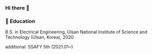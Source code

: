 ### Hi there 👋

### 🔭 Education
B.S. in Electrical Engineering, Ulsan National Institute of Science and Technology (Ulsan, Korea), 2020

additional.
SSAFY 5th (2021.01~)


<!--
**Shin-dongyun/Shin-dongyun** is a ✨ _special_ ✨ repository because its `README.md` (this file) appears on your GitHub profile.

Here are some ideas to get you started:

- 🔭 I’m currently working on 

- 🌱 I’m currently learning
# python, vue.js, react and P.S
- 👯 I’m looking to collaborate on ... 
- 🤔 I’m looking for help with ...
- 💬 Ask me about ...
- 📫 How to reach me: ...
- 😄 Pronouns: ...
- ⚡ Fun fact: ...
-->
